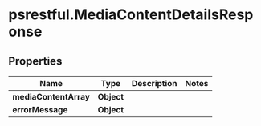 # psrestful.MediaContentDetailsResponse

## Properties
Name | Type | Description | Notes
------------ | ------------- | ------------- | -------------
**mediaContentArray** | **Object** |  | 
**errorMessage** | **Object** |  | 
